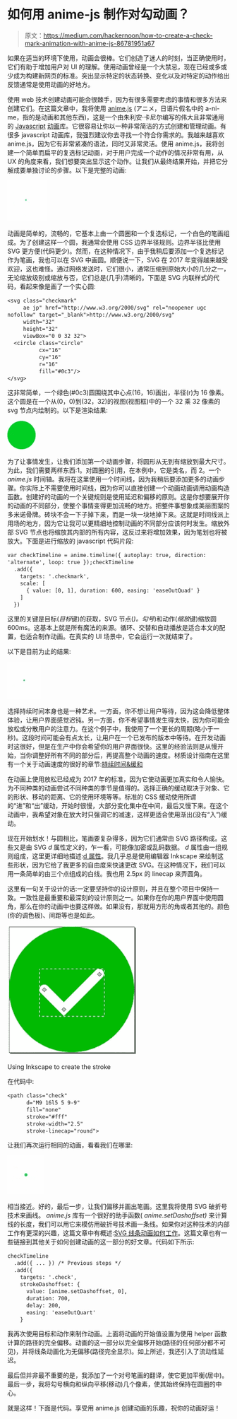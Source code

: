 # 如何用 anime-js 制作对勾动画？

> 原文：<https://medium.com/hackernoon/how-to-create-a-check-mark-animation-with-anime-js-86781951a67>

如果在适当的环境下使用，动画会很棒。它们创造了迷人的时刻，当正确使用时，它们有助于增加用户对 UI 的理解。使用动画曾经是一个大禁忌，现在已经或多或少成为构建新网页的标准。突出显示特定的状态转换、变化以及对特定的动作给出反馈通常是使用动画的好地方。

使用 web 技术创建动画可能会很棘手，因为有很多需要考虑的事情和很多方法来创建它们。在这篇文章中，我将使用 [anime.js](http://animejs.com/) (アニメ，日语片假名中的 a-ni-me，指的是动画和其他东西)，这是一个由朱利安·卡尼尔编写的伟大且非常通用的 [Javascript](https://hackernoon.com/tagged/javascript) [动画](https://hackernoon.com/tagged/animation)库。它很容易让你以一种非常简洁的方式创建和管理动画。有很多 javascript 动画库，我强烈建议你去寻找一个符合你需求的。我越来越喜欢 anime.js，因为它有非常紧凑的语法，同时又非常灵活。使用 anime.js，我将创建一个简单而扁平的复选标记动画，对于用户完成一个动作的情况非常有用，从 UX 的角度来看，我们想要突出显示这个动作。让我们从最终结果开始，并把它分解成要单独讨论的步骤。以下是完整的动画:

![](img/bdf8fbfbe887eb8f62e20c27f0afcf4f.png)

动画是简单的，流畅的，它基本上由一个圆圈和一个复选标记，一个白色的笔画组成。为了创建这样一个圆，我通常会使用 CSS 边界半径规则。边界半径比使用 SVG 更方便(代码更少)。然而，在这种情况下，由于我稍后要添加一个复选标记作为笔画，我也可以在 SVG 中画圆。顺便说一下，SVG 在 2017 年变得越来越受欢迎，这也难怪。通过网络发送时，它们很小，通常压缩到原始大小的几分之一，无论缩放级别或缩放与否，它们总是(几乎)清晰的。下面是 SVG 内联样式的代码，看起来像是画了一个实心圆:

```
<svg class="checkmark"
     ae jp" href="http://www.w3.org/2000/svg" rel="noopener ugc nofollow" target="_blank">http://www.w3.org/2000/svg"
     width="32"
     height="32"
     viewBox="0 0 32 32">
  <circle class="circle"
          cx="16"
          cy="16"
          r="16"
          fill="#0c3"/>
</svg>
```

这非常简单，一个绿色(#0c3)圆围绕其中心点(16，16)画出，半径(r)为 16 像素。这个圆是在一个从(0，0)到(32，32)的视图(视图框)中的一个 32 乘 32 像素的 svg 节点内绘制的。以下是渲染结果:

![](img/344b590cf55f2f5c255341ad30c210e2.png)

为了让事情发生，让我们添加第一个动画步骤，将圆形从无到有缩放到最大尺寸。为此，我们需要两样东西:1。对圆圈的引用，在本例中，它是类名，而 2。一个 *anime.js* 时间轴。我将在这里使用一个时间线，因为我稍后要添加更多的动画步骤。你实际上不需要使用时间线，因为你可以直接创建一个动画动画调用动画构造函数。创建好的动画的一个关键规则是使用延迟和偏移的原则。这是你想要展开你的动画的不同部分，使整个事情变得更加流畅的地方。把整件事想象成美丽图案的多米诺骨牌。砖块不会一下子掉下来，而是一块一块地掉下来。这就是时间线派上用场的地方，因为它让我可以更精细地控制动画的不同部分应该何时发生。缩放外部 SVG 节点也将缩放其内部的所有内容，这反过来将增加效果，因为笔划也将被放大。下面是进行缩放的 javascript 代码片段:

```
var checkTimeline = anime.timeline({ autoplay: true, direction: 'alternate', loop: true });checkTimeline
  .add({
    targets: '.checkmark',
    scale: [
      { value: [0, 1], duration: 600, easing: 'easeOutQuad' }
    ]
  })
```

这里的关键是目标(*目标*键)的获取，SVG 节点(*)。勾号*)和动作(*缩放*键)缩放圆 600ms。这基本上就是所有魔法的来源。循环、交替和自动播放是适合本文的配置，也适合制作动画。在真实的 UI 场景中，它会运行一次就结束了。

以下是目前为止的结果:

![](img/f1b990e76884052993bcc03276573e68.png)

选择持续时间本身也是一种艺术。一方面，你不想让用户等待，因为这会降低整体体验，让用户界面感觉迟钝。另一方面，你不希望事情发生得太快，因为你可能会放松或分散用户的注意力。在这个例子中，我使用了一个更长的周期(略小于一秒)。这段时间可能会有点太长，让用户在一个已发布的版本中等待。在开发动画时这很好，但是在生产中你会希望你的用户界面很快。这里的经验法则是从慢开始，当你调整好所有不同的部分后，再提高整个动画的速度。材质设计指南在这里有一个关于动画速度的很好的章节:[持续时间&缓和](https://material.io/guidelines/motion/duration-easing.html#)

在动画上使用放松已经成为 2017 年的标准，因为它使动画更加真实和令人愉快。为不同种类的动画尝试不同种类的季节是值得的。选择正确的缓动取决于对象、它的形状、移动的距离、它的使用环境等等。标准的 CSS 缓动使用所谓的“进”和“出”缓动，开始时很慢，大部分变化集中在中间，最后又慢下来。在这个动画中，我希望对象在放大时只强调它的减速，这样更适合使用渐出(没有“入”)缓动。

现在开始划水！与圆相比，笔画要复杂得多，因为它们通常由 SVG 路径构成。这些又是由 SVG *d* 属性定义的，乍一看，可能像加密或乱码数据。 *d* 属性由一组规则组成，这里更详细地描述:[d 属性](https://developer.mozilla.org/en-US/docs/Web/SVG/Attribute/d)。我几乎总是使用编辑器 Inkscape 来绘制这些形状，因为它给了我更多的自由度来快速更改 SVG。在这种情况下，我们可以用一条简单的由三个点组成的白线。我也用 2.5px 的 linecap 来弄圆角。

这里有一句关于设计的话:一定要坚持你的设计原则，并且在整个项目中保持一致。一致性是最重要和最深刻的设计原则之一。如果你在你的用户界面中使用圆角，那么在你的动画中也要这样做。如果没有，那就用方形的角或者其他的。颜色(你的调色板)、间距等也是如此。

![](img/08a9d2f87a0dfec24293f27891a8cf30.png)

Using Inkscape to create the stroke

在代码中:

```
<path class="check"
      d="M9 16l5 5 9-9"
      fill="none"
      stroke="#fff"
      stroke-width="2.5"
      stroke-linecap="round">
```

让我们再次运行相同的动画，看看我们在哪里:

![](img/e31db29730a988e02c4607121c1504f7.png)

相当接近。好的，最后一步，让我们偏移并画出笔画。这里我将使用 SVG 破折号技术来画线。 *anime.js* 库有一个很好的助手函数( *anime.setDashoffset)* 来计算线的长度，我们可以用它来模仿用破折号技术画一条线。如果你对这种技术的内部工作有更深的兴趣，这篇文章中有概述:[SVG 线条动画如何工作](https://css-tricks.com/svg-line-animation-works/)。这篇文章也有一些链接到其他关于如何创建动画的这一部分的好文章。代码如下所示:

```
checkTimeline
  .add({ ... }) /* Previous steps */
  .add({
    targets: '.check',
    strokeDashoffset: {
      value: [anime.setDashoffset, 0],
      duration: 700,
      delay: 200,
      easing: 'easeOutQuart'
    }
```

我再次使用目标和动作来制作动画。上面将动画的开始值设置为使用 helper 函数计算的路径的完全偏移。动画的这一部分以完全偏移开始(路径的任何部分都不可见)，并将线条动画化为无偏移(路径完全显示)。如上所述，我还引入了流动性延迟。

最后但并非最不重要的是，我添加了一个对号笔画的翻译，使它更加平衡(居中)。最后一步，我将勾号横向和纵向平移(移动)几个像素，使其始终保持在圆圈的中心。

就是这样！下面是代码。享受用 anime.js 创建动画的乐趣，祝你的动画好运！